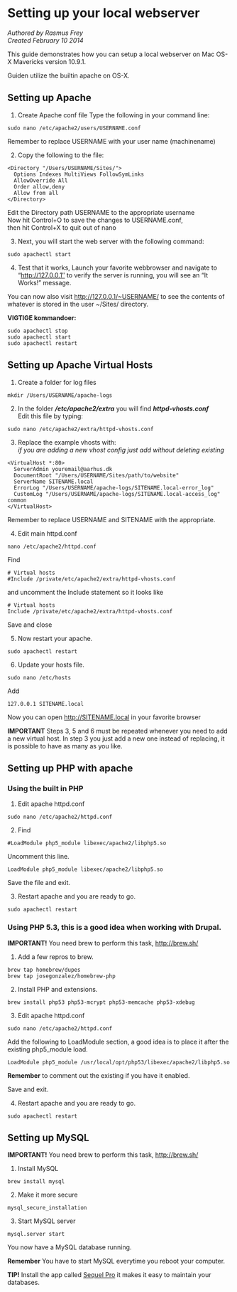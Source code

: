 # Setting up your local webserver

_Authored by Rasmus Frey_  
_Created February 10 2014_

This guide demonstrates how you can setup a local webserver on Mac OS-X Mavericks version 10.9.1.

Guiden utilize the builtin apache on OS-X.

## Setting up Apache

1. Create Apache conf file
 Type the following in your command line:  
 
 ```
 sudo nano /etc/apache2/users/USERNAME.conf
 ```  
 
 Remember to replace USERNAME with your user name (machinename)

2. Copy the following to the file:
```
<Directory "/Users/USERNAME/Sites/">
  Options Indexes MultiViews FollowSymLinks
  AllowOverride All
  Order allow,deny
  Allow from all
</Directory>
```

  Edit the Directory path USERNAME to the appropriate username  
  Now hit Control+O to save the changes to USERNAME.conf,  
  then hit Control+X to quit out of nano

3. Next, you will start the web server with the following command:

  ```
  sudo apachectl start
  ```

4. Test that it works, Launch your favorite webbrowser and navigate to “http://127.0.0.1″ to verify the server is running, you will see an “It Works!” message.

  You can now also visit http://127.0.0.1/~USERNAME/ to see the contents of whatever is stored in the user ~/Sites/ directory.

**VIGTIGE kommandoer:**

```
sudo apachectl stop
sudo apachectl start
sudo apachectl restart
```

## Setting up Apache Virtual Hosts

1. Create a folder for log files
  
  ```
  mkdir /Users/USERNAME/apache-logs
  ```
  
2. In the folder **_/etc/apache2/extra_** you will find **_httpd-vhosts.conf_**  
  Edit this file by typing:  
  
  ```
  sudo nano /etc/apache2/extra/httpd-vhosts.conf
  ```

3. Replace the example vhosts with:  
  _if you are adding a new vhost config just add without deleting existing_

  ```
  <VirtualHost *:80>
    ServerAdmin youremail@aarhus.dk
    DocumentRoot "/Users/USERNAME/Sites/path/to/website"
    ServerName SITENAME.local
    ErrorLog "/Users/USERNAME/apache-logs/SITENAME.local-error_log"
    CustomLog "/Users/USERNAME/apache-logs/SITENAME.local-access_log" common
  </VirtualHost>
  ```
  
  Remember to replace USERNAME and SITENAME with the appropriate.
  
4. Edit main httpd.conf

  ```
  nano /etc/apache2/httpd.conf
  ```
  
  Find
  
  ```
  # Virtual hosts
  #Include /private/etc/apache2/extra/httpd-vhosts.conf
  ```
  
 and uncomment the Include statement so it looks like
 
  ```
  # Virtual hosts
  Include /private/etc/apache2/extra/httpd-vhosts.conf
  ```
  
  Save and close
  

5. Now restart your apache.

  ```
  sudo apachectl restart
  ```  
  
6. Update your hosts file.

  ```
  sudo nano /etc/hosts
  ```
  
  Add
  ```
  127.0.0.1 SITENAME.local
  ```
  
  Now you can open http://SITENAME.local in your favorite browser
  
**IMPORTANT** Steps 3, 5 and 6 must be repeated whenever you need to add a new virtual host. In step 3 you just add a new one instead of replacing, it is possible to have as many as you like.

## Setting up PHP with apache

### Using the built in PHP

1. Edit apache httpd.conf  

  ```
  sudo nano /etc/apache2/httpd.conf
  ```
  
2. Find

  ```
  #LoadModule php5_module libexec/apache2/libphp5.so
  ```
  
  Uncomment this line.
  
  ```
  LoadModule php5_module libexec/apache2/libphp5.so
  ```
  
  Save the file and exit.
  
3. Restart apache and you are ready to go.

  ```
  sudo apachectl restart
  ```
  
### Using PHP 5.3, this is a good idea when working with Drupal.

**IMPORTANT!** You need brew to perform this task, http://brew.sh/

1. Add a few repros to brew.

  ```
  brew tap homebrew/dupes
  brew tap josegonzalez/homebrew-php
  ```
  
2. Install PHP and extensions.

  ```
  brew install php53 php53-mcrypt php53-memcache php53-xdebug
  ```
  
3. Edit apache httpd.conf

  ```
  sudo nano /etc/apache2/httpd.conf
  ```
  
  Add the following to LoadModule section, a good idea is to place it after the existing php5_module load.
  
  ```
  LoadModule php5_module /usr/local/opt/php53/libexec/apache2/libphp5.so
  ```
  
  **Remember** to comment out the existing if you have it enabled.
  
  Save and exit.
  
4. Restart apache and you are ready to go.

  ```
  sudo apachectl restart
  ```
  
## Setting up MySQL

**IMPORTANT!** You need brew to perform this task, http://brew.sh/

1. Install MySQL

  ```
  brew install mysql
  ```
  
2. Make it more secure

  ```
  mysql_secure_installation
  ```
  
3. Start MySQL server

  ```
  mysql.server start
  ```
  
You now have a MySQL database running.

**Remember** You have to start MySQL everytime you reboot your computer.

**TIP!** Install the app called [Sequel Pro](http://www.sequelpro.com/) it makes it easy to maintain your databases.

  